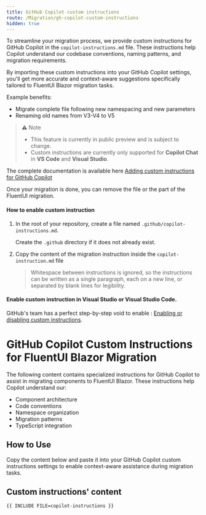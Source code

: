 ```yaml
---
title: GitHub Copilot custom instructions
route: /Migration/gh-copilot-custom-instructions
hidden: true
---
```


To streamline your migration process, we provide custom instructions for GitHub Copilot in the `copilot-instructions.md` file. These instructions help Copilot understand our codebase conventions, naming patterns, and migration requirements.

By importing these custom instructions into your GitHub Copilot settings, you'll get more accurate and context-aware suggestions specifically tailored to FluentUI Blazor migration tasks.

Example benefits:
- Migrate complete file following new namespacing and new parameters
- Renaming old names from V3-V4 to V5

> ⚠️ Note
>
> - This feature is currently in public preview and is subject to change.
> - Custom instructions are currently only supported for **Copilot Chat** in **VS Code** and **Visual Studio**.

The complete documentation is available here [Adding custom instructions for GitHub Copilot](https://docs.github.com/en/copilot/customizing-copilot/adding-custom-instructions-for-github-copilot)

Once your migration is done, you can remove the file or the part of the FluentUI migration.

#### How to enable custom instruction

1. In the root of your repository, create a file named `.github/copilot-instructions.md`.

   Create the `.github` directory if it does not already exist.

2.  Copy the content of the migration instruction inside the `copilot-instruction.md` file

    > Whitespace between instructions is ignored, so the instructions can be written as a single paragraph, each on a new line, or separated by blank lines for legibility.

#### Enable custom instruction in Visual Studio or Visual Studio Code. 

GitHub's team has a perfect step-by-step void to enable : [Enabling or disabling custom instructions](https://docs.github.com/en/copilot/customizing-copilot/adding-custom-instructions-for-github-copilot#enabling-or-disabling-custom-instructions).

# GitHub Copilot Custom Instructions for FluentUI Blazor Migration

The following content contains specialized instructions for GitHub Copilot to assist in migrating components to FluentUI Blazor. These instructions help Copilot understand our:

- Component architecture
- Code conventions
- Namespace organization
- Migration patterns
- TypeScript integration

## How to Use

Copy the content below and paste it into your GitHub Copilot custom instructions settings to enable context-aware assistance during migration tasks.

## Custom instructions' content

```
{{ INCLUDE FILE=copilot-instructions }}
```